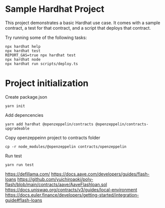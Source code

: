 # Sample Hardhat Project

This project demonstrates a basic Hardhat use case. It comes with a sample contract, a test for that contract, and a script that deploys that contract.

Try running some of the following tasks:

```shell
npx hardhat help
npx hardhat test
REPORT_GAS=true npx hardhat test
npx hardhat node
npx hardhat run scripts/deploy.ts
```

# Project initialization

Create package.json
```
yarn init
```

Add depencencies
```
yarn add hardhat @openzeppelin/contracts @openzeppelin/contracts-upgradeable
```

Copy openzeppeinn project to contracts folder
```
cp -r node_modules/@openzeppelin contracts/openzeppelin
```

Run test
```
yarn run test
```

https://defillama.com/
https://docs.aave.com/developers/guides/flash-loans
https://github.com/yuichiroaoki/poly-flash/blob/main/contracts/aave/AaveFlashloan.sol
https://docs.uniswap.org/contracts/v3/guides/local-environment
https://docs.euler.finance/developers/getting-started/integration-guide#flash-loans